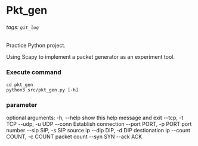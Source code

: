 # Pkt_gen
###### tags: `git_log`

Practice Python project.

Using Scapy to implement a packet generator as an experiment tool.

### Execute command

```
cd pkt_gen
python3 src/pkt_gen.py [-h]
```

### parameter

optional arguments:
    -h, --help                 show this help message and exit
    --tcp, -t                  TCP
    --udp, -u                  UDP
    --conn                     Establish connection
    --port PORT, -p PORT       port number
    --sip SIP, -s SIP          source ip
    --dip DIP, -d DIP          destionation ip
    --count COUNT, -c COUNT    packet count
    --syn                      SYN
    --ack                      ACK
